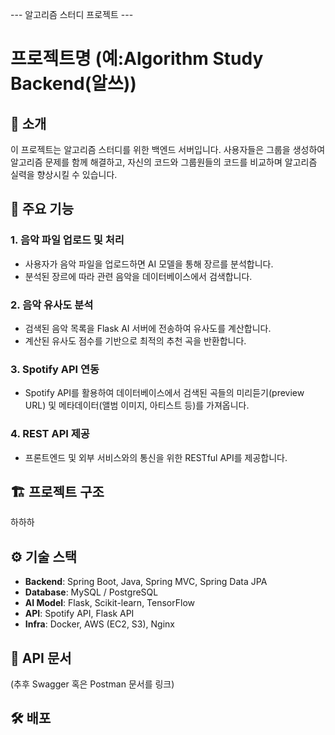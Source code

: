--- 알고리즘 스터디 프로젝트 ---
# 프로젝트명 (예:Algorithm Study Backend(알쓰))

## 📝 소개
이 프로젝트는 알고리즘 스터디를 위한 백엔드 서버입니다.
사용자들은 그룹을 생성하여 알고리즘 문제를 함께 해결하고,
자신의 코드와 그룹원들의 코드를 비교하며 알고리즘 실력을 향상시킬 수 있습니다.

## 🚀 주요 기능
### 1. 음악 파일 업로드 및 처리
- 사용자가 음악 파일을 업로드하면 AI 모델을 통해 장르를 분석합니다.
- 분석된 장르에 따라 관련 음악을 데이터베이스에서 검색합니다.

### 2. 음악 유사도 분석
- 검색된 음악 목록을 Flask AI 서버에 전송하여 유사도를 계산합니다.
- 계산된 유사도 점수를 기반으로 최적의 추천 곡을 반환합니다.

### 3. Spotify API 연동
- Spotify API를 활용하여 데이터베이스에서 검색된 곡들의 미리듣기(preview URL) 및 메타데이터(앨범 이미지, 아티스트 등)를 가져옵니다.

### 4. REST API 제공
- 프론트엔드 및 외부 서비스와의 통신을 위한 RESTful API를 제공합니다.

## 🏗️ 프로젝트 구조

하하하 

## ⚙️ 기술 스택
- **Backend**: Spring Boot, Java, Spring MVC, Spring Data JPA  
- **Database**: MySQL / PostgreSQL  
- **AI Model**: Flask, Scikit-learn, TensorFlow  
- **API**: Spotify API, Flask API  
- **Infra**: Docker, AWS (EC2, S3), Nginx  

## 📖 API 문서
(추후 Swagger 혹은 Postman 문서를 링크)  

## 🛠️ 배포
